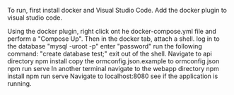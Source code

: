 To run, first install docker and Visual Studio Code. Add the docker plugin to visual studio code. 

Using the docker plugin, right click ont he docker-compose.yml file and perform a "Compose Up".
Then in the docker tab, attach a shell. 
log in to the database "mysql -uroot -p" enter "password"
run the following command: "create database test;"
exit out of the shell. 
Navigate to api directory
npm install
copy the ormconfig.json.example to ormconfig.json
npm run serve
In another terminal navigate to the webapp directory
npm install
npm run serve
Navigate to localhost:8080 see if the application is running. 
